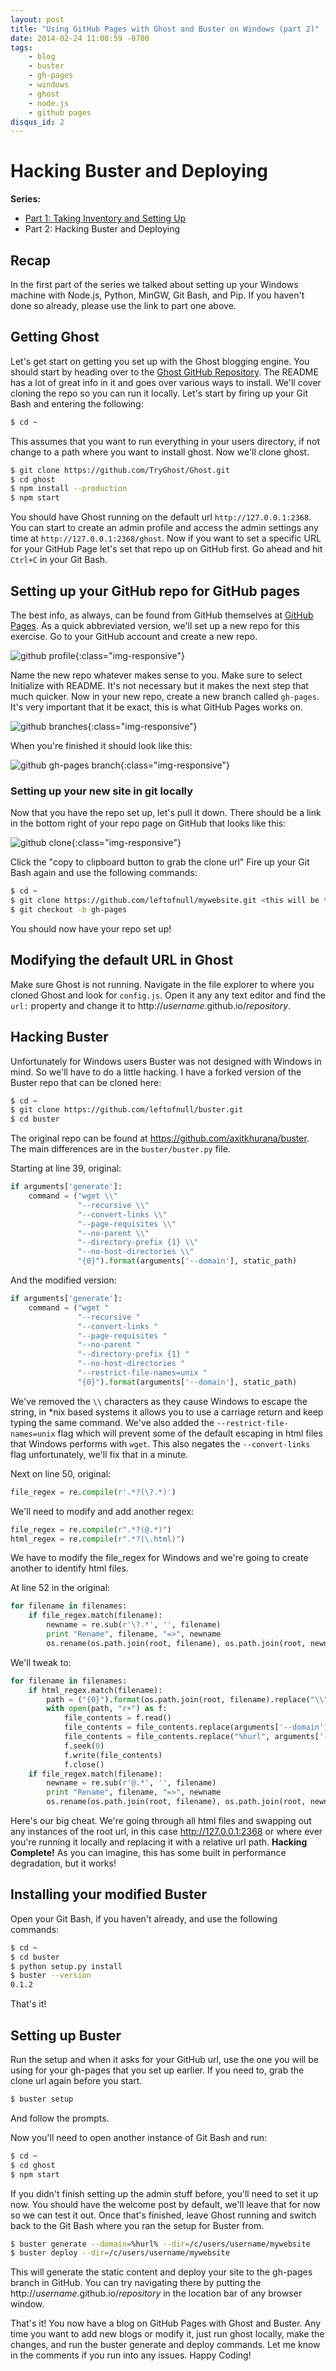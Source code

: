 ```yaml
---
layout: post
title: "Using GitHub Pages with Ghost and Buster on Windows (part 2)"
date: 2014-02-24 11:08:59 -0700
tags:
    - blog
    - buster
    - gh-pages
    - windows
    - ghost
    - node.js
    - github pages
disqus_id: 2
---
```


Hacking Buster and Deploying
=

**Series:**

- [Part 1: Taking Inventory and Setting Up](/2014/02/07/using-github-pages-with-ghost-and-buster-on-windows-part-1)<br/>
- Part 2: Hacking Buster and Deploying

## Recap

In the first part of the series we talked about setting up your Windows machine with Node.js, Python, MinGW, Git Bash, and Pip. If you haven't done so already, please use the link to part one above.

## Getting Ghost

Let's get start on getting you set up with the Ghost blogging engine. You should start by heading over to the [Ghost GitHub Repository](https://github.com/tryghost/Ghost). The README has a lot of great info in it and goes over various ways to install. We'll cover cloning the repo so you can run it locally. Let's start by firing up your Git Bash and entering the following:

```sh
$ cd ~
```

This assumes that you want to run everything in your users directory, if not change to a path where you want to install ghost. Now we'll clone ghost.

```sh
$ git clone https://github.com/TryGhost/Ghost.git
$ cd ghost
$ npm install --production
$ npm start
```

You should have Ghost running on the default url `http://127.0.0.1:2368`. You can start to create an admin profile and access the admin settings any time at `http://127.0.0.1:2368/ghost`. Now if you want to set a specific URL for your GitHub Page let's set that repo up on GitHub first. Go ahead and hit `Ctrl+C` in your Git Bash.

## Setting up your GitHub repo for GitHub pages

The best info, as always, can be found from GitHub themselves at [GitHub Pages](http://pages.github.com/). As a quick abbreviated version, we'll set up a new repo for this exercise. Go to your GitHub account and create a new repo.

![github profile](https://hygtqg.bn1304.livefilestore.com/y4mcUMRycRr5WNn0tbrst8Rdt_2GUU8fqrjrJNiaKvD6nj2dP-RG_swQWgLXhfd3qhukbeJv3gMLSOw3smH9qkEn-z4coHDUgCcm5QzrWWD7NxeP2BNXVbqe--oArlyyyyVXCK89dC3zJx3Au5PCSMcluaZt5siK5-sGN8-8idRQL-b3PH73CczxFTKHapb60C15TPYkMaDKGg0JewHPEQxvg){:class="img-responsive"}

Name the new repo whatever makes sense to you. Make sure to select Initialize with README. It's not necessary but it makes the next step that much quicker. Now in your new repo, create a new branch called `gh-pages`. It's very important that it be exact, this is what GitHub Pages works on.

![github branches](https://h4gtqg.bn1304.livefilestore.com/y4mQHC-kajvDNrte1s2EhB9pbUHSniXOBnFbwz9Ei3XvhYGoUrNeTVpIof4Zos2YT19q_IlhAlxgnlFz-6EcYpGjeIsmfL_E6lFh19AlALsDr_PoY6FnzqxIOy3qwRA0TBKMoPiLgru5MQjRbHjGD2YLFWGW2BElPP1ONxRdFU8fOnzpKlADAYoeBl0tHybwU7dhIIWhCaarcK-yNP4PJgLQQ){:class="img-responsive"}

When you're finished it should look like this:

![github gh-pages branch](https://iigtqg.bn1304.livefilestore.com/y4m8BoYzWsO0kov9s3bKFzEmzODdG-FWcxI8MHpGOAHS2HSmcF0ZwGu78utGH5PYi5p8Q5TCNoo9bZ68WqYhcsHJYyTkO3gAIDIuxMuj7QtuEawniB6CUHijWPv3rrKibMWfnLCpEQytQyMAPBC99703AAQTBMOzj-QzlJ1LwwCmIO0yipsh11jefKCgdr-hvGsmdGmVf938NywSUI8m9GBuA){:class="img-responsive"}

### Setting up your new site in git locally

Now that you have the repo set up, let's pull it down. There should be a link in the bottom right of your repo page on GitHub that looks like this:

![github clone](https://gygtqg.bn1304.livefilestore.com/y4mGGqx9rvQZ7dtZKVQSrx4d2BSV_1jyRKEiDdvalHiRQMpZ9C-jjIZz6lv_0vZS0AsatD0-GiytGo5jif0lqbV6P1zu-33GPDAuILzlJkqToMOb2kkUB_w8NyKQxUZwMhyMUQ-G0RBPBD8QnRi00H3J4tgl5Mt7JmaxizUlfrva5eR0aRVBczxjOqNm825kI4LFA1nCiqdVSPVcaiHb465PQ){:class="img-responsive"}

Click the "copy to clipboard button to grab the clone url"
Fire up your Git Bash again and use the following commands:

```sh
$ cd ~
$ git clone https://github.com/leftofnull/mywebsite.git <this will be the url you copied, not this exact one>
$ git checkout -b gh-pages
```

You should now have your repo set up!

## Modifying the default URL in Ghost

Make sure Ghost is not running. Navigate in the file explorer to where you cloned Ghost and look for `config.js`. Open it any any text editor and find the `url:` property and change it to http://*username*.github.io/*repository*.

## Hacking Buster

Unfortunately for Windows users Buster was not designed with Windows in mind. So we'll have to do a little hacking. I have a forked version of the Buster repo that can be cloned here:

```sh
$ cd ~
$ git clone https://github.com/leftofnull/buster.git
$ cd buster
```

The original repo can be found at https://github.com/axitkhurana/buster. The main differences are in the `buster/buster.py` file.

Starting at line 39, original:

```python
if arguments['generate']:
    command = ("wget \\"
               "--recursive \\"
               "--convert-links \\"
               "--page-requisites \\"
               "--no-parent \\"
               "--directory-prefix {1} \\"
               "--no-host-directories \\"
               "{0}").format(arguments['--domain'], static_path)
```

And the modified version:

```python
if arguments['generate']:
    command = ("wget "
               "--recursive "
               "--convert-links "
               "--page-requisites "
               "--no-parent "
               "--directory-prefix {1} "
               "--no-host-directories "
               "--restrict-file-names=unix "
               "{0}").format(arguments['--domain'], static_path)
```

We've removed the `\\` characters as they cause Windows to escape the string, in *nix based systems it allows you to use a carriage return and keep typing the same command. We've also added the `--restrict-file-names=unix` flag which will prevent some of the default escaping in html files that Windows performs with `wget`. This also negates the `--convert-links` flag unfortunately, we'll fix that in a minute.

Next on line 50, original:

```python
file_regex = re.compile(r'.*?(\?.*)')
```

We'll need to modify and add another regex:

```python
file_regex = re.compile(r".*?(@.*)")
html_regex = re.compile(r".*?(\.html)")
```

We have to modify the file_regex for Windows and we're going to create another to identify html files.

At line 52 in the original:

```python
for filename in filenames:
    if file_regex.match(filename):
        newname = re.sub(r'\?.*', '', filename)
        print "Rename", filename, "=>", newname
        os.rename(os.path.join(root, filename), os.path.join(root, newname))
```

We'll tweak to:

```python
for filename in filenames:
    if html_regex.match(filename):
        path = ("{0}").format(os.path.join(root, filename).replace("\\", "/"))
        with open(path, "r+") as f:
            file_contents = f.read()
            file_contents = file_contents.replace(arguments['--domain'], "")
            file_contents = file_contents.replace("%hurl", arguments['--domain'])
            f.seek(0)
            f.write(file_contents)
            f.close()
    if file_regex.match(filename):
        newname = re.sub(r'@.*', '', filename)
        print "Rename", filename, "=>", newname
        os.rename(os.path.join(root, filename), os.path.join(root, newname))
```

Here's our big cheat. We're going through all html files and swapping out any instances of the root url, in this case http://127.0.0.1:2368 or where ever you're running it locally and replacing it with a relative url path. **Hacking Complete!** As you can imagine, this has some built in performance degradation, but it works!

## Installing your modified Buster

Open your Git Bash, if you haven't already, and use the following commands:

```sh
$ cd ~
$ cd buster
$ python setup.py install
$ buster --version
0.1.2
```

That's it!

## Setting up Buster

Run the setup and when it asks for your GitHub url, use the one you will be using for your gh-pages that you set up earlier. If you need to, grab the clone url again before you start.

```sh
$ buster setup
```

And follow the prompts.

Now you'll need to open another instance of Git Bash and run:

```sh
$ cd ~
$ cd ghost
$ npm start
```

If you didn't finish setting up the admin stuff before, you'll need to set it up now. You should have the welcome post by default, we'll leave that for now so we can test it out. Once that's finished, leave Ghost running and switch back to the Git Bash where you ran the setup for Buster from. 

```sh
$ buster generate --domain=%hurl% --dir=/c/users/username/mywebsite
$ buster deploy --dir=/c/users/username/mywebsite
```

This will generate the static content and deploy your site to the gh-pages branch in GitHub. You can try navigating there by putting the http://*username*.github.io/*repository* in the location bar of any browser window.

That's it! You now have a blog on GitHub Pages with Ghost and Buster. Any time you want to add new blogs or modify it, just run ghost locally, make the changes, and run the buster generate and deploy commands. Let me know in the comments if you run into any issues. Happy Coding!